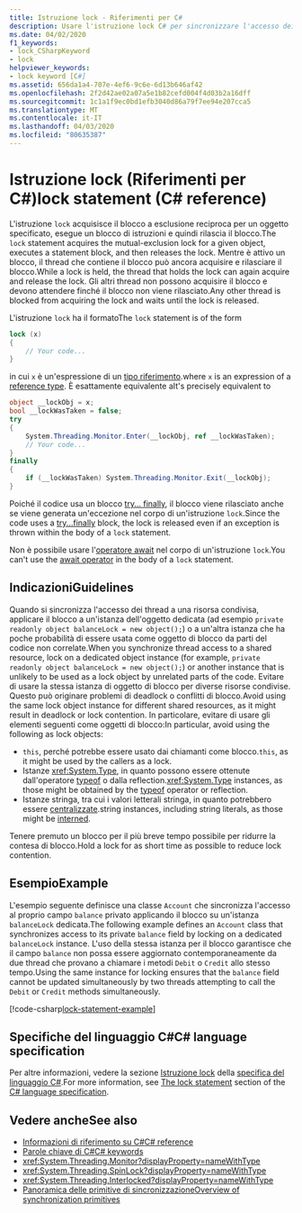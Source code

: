 ```yaml
---
title: Istruzione lock - Riferimenti per C#
description: Usare l'istruzione lock C# per sincronizzare l'accesso dei thread alla risorsa condivisa
ms.date: 04/02/2020
f1_keywords:
- lock_CSharpKeyword
- lock
helpviewer_keywords:
- lock keyword [C#]
ms.assetid: 656da1a4-707e-4ef6-9c6e-6d13b646af42
ms.openlocfilehash: 2f2d42ae02a07a5e1b82cefd004f4d03b2a16dff
ms.sourcegitcommit: 1c1a1f9ec0bd1efb3040d86a79f7ee94e207cca5
ms.translationtype: MT
ms.contentlocale: it-IT
ms.lasthandoff: 04/03/2020
ms.locfileid: "80635387"
---
```

# <a name="lock-statement-c-reference"></a><span data-ttu-id="0747b-103">Istruzione lock (Riferimenti per C#)</span><span class="sxs-lookup"><span data-stu-id="0747b-103">lock statement (C# reference)</span></span>

<span data-ttu-id="0747b-104">L'istruzione `lock` acquisisce il blocco a esclusione reciproca per un oggetto specificato, esegue un blocco di istruzioni e quindi rilascia il blocco.</span><span class="sxs-lookup"><span data-stu-id="0747b-104">The `lock` statement acquires the mutual-exclusion lock for a given object, executes a statement block, and then releases the lock.</span></span> <span data-ttu-id="0747b-105">Mentre è attivo un blocco, il thread che contiene il blocco può ancora acquisire e rilasciare il blocco.</span><span class="sxs-lookup"><span data-stu-id="0747b-105">While a lock is held, the thread that holds the lock can again acquire and release the lock.</span></span> <span data-ttu-id="0747b-106">Gli altri thread non possono acquisire il blocco e devono attendere finché il blocco non viene rilasciato.</span><span class="sxs-lookup"><span data-stu-id="0747b-106">Any other thread is blocked from acquiring the lock and waits until the lock is released.</span></span>

<span data-ttu-id="0747b-107">L'istruzione `lock` ha il formato</span><span class="sxs-lookup"><span data-stu-id="0747b-107">The `lock` statement is of the form</span></span>

```csharp
lock (x)
{
    // Your code...
}
```

<span data-ttu-id="0747b-108">in cui `x` è un'espressione di un [tipo riferimento](reference-types.md).</span><span class="sxs-lookup"><span data-stu-id="0747b-108">where `x` is an expression of a [reference type](reference-types.md).</span></span> <span data-ttu-id="0747b-109">È esattamente equivalente a</span><span class="sxs-lookup"><span data-stu-id="0747b-109">It's precisely equivalent to</span></span>

```csharp
object __lockObj = x;
bool __lockWasTaken = false;
try
{
    System.Threading.Monitor.Enter(__lockObj, ref __lockWasTaken);
    // Your code...
}
finally
{
    if (__lockWasTaken) System.Threading.Monitor.Exit(__lockObj);
}
```

<span data-ttu-id="0747b-110">Poiché il codice usa un blocco [try... finally](try-finally.md), il blocco viene rilasciato anche se viene generata un'eccezione nel corpo di un'istruzione `lock`.</span><span class="sxs-lookup"><span data-stu-id="0747b-110">Since the code uses a [try...finally](try-finally.md) block, the lock is released even if an exception is thrown within the body of a `lock` statement.</span></span>

<span data-ttu-id="0747b-111">Non è possibile usare l'[operatore await](../operators/await.md) nel corpo di un'istruzione `lock`.</span><span class="sxs-lookup"><span data-stu-id="0747b-111">You can't use the [await operator](../operators/await.md) in the body of a `lock` statement.</span></span>

## <a name="guidelines"></a><span data-ttu-id="0747b-112">Indicazioni</span><span class="sxs-lookup"><span data-stu-id="0747b-112">Guidelines</span></span>

<span data-ttu-id="0747b-113">Quando si sincronizza l'accesso dei thread a una risorsa condivisa, applicare il blocco a un'istanza dell'oggetto dedicata (ad esempio `private readonly object balanceLock = new object();`) o a un'altra istanza che ha poche probabilità di essere usata come oggetto di blocco da parti del codice non correlate.</span><span class="sxs-lookup"><span data-stu-id="0747b-113">When you synchronize thread access to a shared resource, lock on a dedicated object instance (for example, `private readonly object balanceLock = new object();`) or another instance that is unlikely to be used as a lock object by unrelated parts of the code.</span></span> <span data-ttu-id="0747b-114">Evitare di usare la stessa istanza di oggetto di blocco per diverse risorse condivise. Questo può originare problemi di deadlock o conflitti di blocco.</span><span class="sxs-lookup"><span data-stu-id="0747b-114">Avoid using the same lock object instance for different shared resources, as it might result in deadlock or lock contention.</span></span> <span data-ttu-id="0747b-115">In particolare, evitare di usare gli elementi seguenti come oggetti di blocco:</span><span class="sxs-lookup"><span data-stu-id="0747b-115">In particular, avoid using the following as lock objects:</span></span>

- <span data-ttu-id="0747b-116">`this`, perché potrebbe essere usato dai chiamanti come blocco.</span><span class="sxs-lookup"><span data-stu-id="0747b-116">`this`, as it might be used by the callers as a lock.</span></span>
- <span data-ttu-id="0747b-117">Istanze <xref:System.Type>, in quanto possono essere ottenute dall'operatore [typeof](../operators/type-testing-and-cast.md#typeof-operator) o dalla reflection.</span><span class="sxs-lookup"><span data-stu-id="0747b-117"><xref:System.Type> instances, as those might be obtained by the [typeof](../operators/type-testing-and-cast.md#typeof-operator) operator or reflection.</span></span>
- <span data-ttu-id="0747b-118">Istanze stringa, tra cui i valori letterali stringa, in quanto potrebbero essere [centralizzate](/dotnet/api/system.string.intern#remarks).</span><span class="sxs-lookup"><span data-stu-id="0747b-118">string instances, including string literals, as those might be [interned](/dotnet/api/system.string.intern#remarks).</span></span>

<span data-ttu-id="0747b-119">Tenere premuto un blocco per il più breve tempo possibile per ridurre la contesa di blocco.</span><span class="sxs-lookup"><span data-stu-id="0747b-119">Hold a lock for as short time as possible to reduce lock contention.</span></span>

## <a name="example"></a><span data-ttu-id="0747b-120">Esempio</span><span class="sxs-lookup"><span data-stu-id="0747b-120">Example</span></span>

<span data-ttu-id="0747b-121">L'esempio seguente definisce una classe `Account` che sincronizza l'accesso al proprio campo `balance` privato applicando il blocco su un'istanza `balanceLock` dedicata.</span><span class="sxs-lookup"><span data-stu-id="0747b-121">The following example defines an `Account` class that synchronizes access to its private `balance` field by locking on a dedicated `balanceLock` instance.</span></span> <span data-ttu-id="0747b-122">L'uso della stessa istanza per il blocco garantisce che il campo `balance` non possa essere aggiornato contemporaneamente da due thread che provano a chiamare i metodi `Debit` o `Credit` allo stesso tempo.</span><span class="sxs-lookup"><span data-stu-id="0747b-122">Using the same instance for locking ensures that the `balance` field cannot be updated simultaneously by two threads attempting to call the `Debit` or `Credit` methods simultaneously.</span></span>

[!code-csharp[lock-statement-example](~/samples/snippets/csharp/keywords/LockStatementExample.cs)]

## <a name="c-language-specification"></a><span data-ttu-id="0747b-123">Specifiche del linguaggio C#</span><span class="sxs-lookup"><span data-stu-id="0747b-123">C# language specification</span></span>

<span data-ttu-id="0747b-124">Per altre informazioni, vedere la sezione [Istruzione lock](~/_csharplang/spec/statements.md#the-lock-statement) della [specifica del linguaggio C#](~/_csharplang/spec/introduction.md).</span><span class="sxs-lookup"><span data-stu-id="0747b-124">For more information, see [The lock statement](~/_csharplang/spec/statements.md#the-lock-statement) section of the [C# language specification](~/_csharplang/spec/introduction.md).</span></span>

## <a name="see-also"></a><span data-ttu-id="0747b-125">Vedere anche</span><span class="sxs-lookup"><span data-stu-id="0747b-125">See also</span></span>

- [<span data-ttu-id="0747b-126">Informazioni di riferimento su C#</span><span class="sxs-lookup"><span data-stu-id="0747b-126">C# reference</span></span>](../index.md)
- [<span data-ttu-id="0747b-127">Parole chiave di C#</span><span class="sxs-lookup"><span data-stu-id="0747b-127">C# keywords</span></span>](index.md)
- <xref:System.Threading.Monitor?displayProperty=nameWithType>
- <xref:System.Threading.SpinLock?displayProperty=nameWithType>
- <xref:System.Threading.Interlocked?displayProperty=nameWithType>
- [<span data-ttu-id="0747b-128">Panoramica delle primitive di sincronizzazione</span><span class="sxs-lookup"><span data-stu-id="0747b-128">Overview of synchronization primitives</span></span>](../../../standard/threading/overview-of-synchronization-primitives.md)
